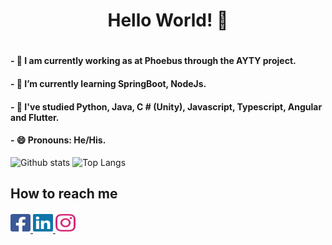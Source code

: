 <h1 align="center"> Hello World! 👋 <h1>
  
<h4>- 🔭 I am currently working as at Phoebus through the AYTY project.</h4>
<h4>- 🌱 I’m currently learning SpringBoot, NodeJs.</h4>
<h4>- 📘 I've studied Python, Java, C # (Unity), Javascript, Typescript, Angular and Flutter.</h4>
<h4>- 😄 Pronouns: He/His.</h4>

![Github stats](https://github-readme-stats.vercel.app/api?username=AndersonBarbosaDeFreitas&&show_icons=true&theme=dark&hide=issues&count_private=true&include_all_commits=true&line_height=24.5)
![Top Langs](https://github-readme-stats.vercel.app/api/top-langs/?username=AndersonBarbosaDeFreitas&layout=compact&theme=dark&langs_count=10)

<h2>How to reach me</h2>

<a href="https://www.facebook.com/anderson.barbosadefreitas" target="_blank">
<img src="facebook-square-brands.svg" width="32px" height ="32px"/>
</a>
<a href="www.linkedin.com/in/anderson-barbosa-de-freitas" target="_blank">
<img src="linkedin-brands.svg" width="32px" height ="32px"/>
</a>
<a style="color: #D62976" href="https://www.instagram.com/andersonbdef/" target="_blank">
<img src="instagram-brands.svg" width="32px" height ="32px"/>
</a>

